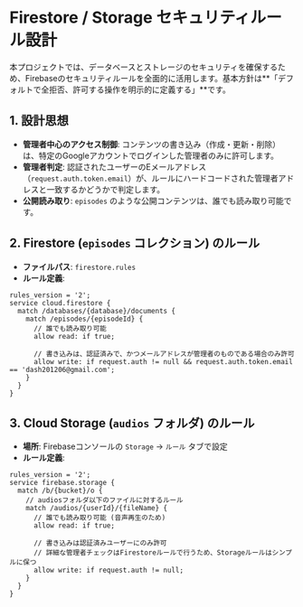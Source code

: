 # Firestore / Storage セキュリティルール設計

本プロジェクトでは、データベースとストレージのセキュリティを確保するため、Firebaseのセキュリティルールを全面的に活用します。基本方針は**「デフォルトで全拒否、許可する操作を明示的に定義する」**です。

## 1. 設計思想

- **管理者中心のアクセス制御**: コンテンツの書き込み（作成・更新・削除）は、特定のGoogleアカウントでログインした管理者のみに許可します。
- **管理者判定**: 認証されたユーザーのEメールアドレス（`request.auth.token.email`）が、ルールにハードコードされた管理者アドレスと一致するかどうかで判定します。
- **公開読み取り**: `episodes` のような公開コンテンツは、誰でも読み取り可能です。

## 2. Firestore (`episodes` コレクション) のルール

- **ファイルパス**: `firestore.rules`
- **ルール定義**:

```
rules_version = '2';
service cloud.firestore {
  match /databases/{database}/documents {
    match /episodes/{episodeId} {
      // 誰でも読み取り可能
      allow read: if true;

      // 書き込みは、認証済みで、かつメールアドレスが管理者のものである場合のみ許可
      allow write: if request.auth != null && request.auth.token.email == 'dash201206@gmail.com';
    }
  }
}
```

## 3. Cloud Storage (`audios` フォルダ) のルール

- **場所**: Firebaseコンソールの `Storage` -> `ルール` タブで設定
- **ルール定義**:

```
rules_version = '2';
service firebase.storage {
  match /b/{bucket}/o {
    // audiosフォルダ以下のファイルに対するルール
    match /audios/{userId}/{fileName} {
      // 誰でも読み取り可能 (音声再生のため)
      allow read: if true;

      // 書き込みは認証済みユーザーにのみ許可
      // 詳細な管理者チェックはFirestoreルールで行うため、Storageルールはシンプルに保つ
      allow write: if request.auth != null;
    }
  }
}
```
